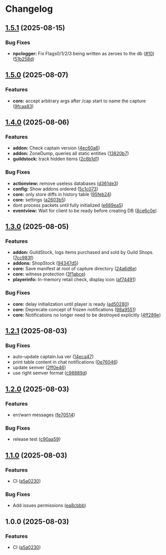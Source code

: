 # Changelog

## [1.5.1](https://github.com/sruon/captain/compare/v1.5.0...v1.5.1) (2025-08-15)


### Bug Fixes

* **npclogger:** Fix Flags0/1/2/3 being written as zeroes to the db ([#10](https://github.com/sruon/captain/issues/10)) ([51b258d](https://github.com/sruon/captain/commit/51b258d1a4d9437f3461761cc7971f281ecb2f92))

## [1.5.0](https://github.com/sruon/captain/compare/v1.4.0...v1.5.0) (2025-08-07)


### Features

* **core:** accept arbitrary args after /cap start to name the capture ([9fcaa83](https://github.com/sruon/captain/commit/9fcaa83223d2773e882bcb8764a96ae270ca5fa7))

## [1.4.0](https://github.com/sruon/captain/compare/v1.3.0...v1.4.0) (2025-08-06)


### Features

* **addon:** Check captain version ([4ec60a6](https://github.com/sruon/captain/commit/4ec60a6c47a99a998ba7dde74638f21a1e8bcedd))
* **addon:** ZoneDump, queries all static entities ([13820b7](https://github.com/sruon/captain/commit/13820b7af77a2c3200f0e80858e8a5ce8199755d))
* **guildstock:** track hidden items ([2c6b1d1](https://github.com/sruon/captain/commit/2c6b1d1886cb3e89d23afafc2e54d4c33dcee260))


### Bug Fixes

* **actionview:** remove useless databases ([d361de3](https://github.com/sruon/captain/commit/d361de3006320921d3f8b72bf27bf171e0dd878d))
* **config:** Show addons ordered ([5c1c073](https://github.com/sruon/captain/commit/5c1c073defb9224d01aa4ad7b035ba7289ada8c0))
* **core:** only store diffs in history table ([95feb24](https://github.com/sruon/captain/commit/95feb24a494c95f0df19922a7e65a37e4da94271))
* **core:** settings ([a2603b5](https://github.com/sruon/captain/commit/a2603b539bf285983b6f107dd500b105521c426f))
* dont process packets until fully initialized ([e669ea5](https://github.com/sruon/captain/commit/e669ea5dd1c628d00d6409f1ff77364855ae10d6))
* **eventview:** Wait for client to be ready before creating DB ([8ce6c0e](https://github.com/sruon/captain/commit/8ce6c0e6215f7a4c223207d11a96e444557f5f20))

## [1.3.0](https://github.com/sruon/captain/compare/v1.2.1...v1.3.0) (2025-08-05)


### Features

* **addon:** GuildStock, logs items purchased and sold by Guild Shops. ([7cc983f](https://github.com/sruon/captain/commit/7cc983f29122db55c9245f0ab2ee4e6826feef43))
* **addons:** ShopStock ([94347d5](https://github.com/sruon/captain/commit/94347d5a2d8234a46c5456e54bcb9e3fdeaa2734))
* **core:** Save manifest at root of capture directory ([24a6d6e](https://github.com/sruon/captain/commit/24a6d6e266a721c399893247a75000f2cad99a52))
* **core:** witness protection ([3f1abce](https://github.com/sruon/captain/commit/3f1abceb6d62f08df523dd289b83a9db7ddd1edf))
* **playerinfo:** In-memory retail check, display icon ([af74491](https://github.com/sruon/captain/commit/af74491ff4e4f2a092cf4301bc1b823d52b0a109))


### Bug Fixes

* **core:** delay initialization until player is ready ([ad50280](https://github.com/sruon/captain/commit/ad5028038cfee1402867224282b121760ce7f5ce))
* **core:** Deprecate concept of frozen notifications ([98a9551](https://github.com/sruon/captain/commit/98a9551e0fcdf83cfa1b4e6ffbd10a1a7af36ee4))
* **core:** Notifications no longer need to be destroyed explicitly ([4ff289e](https://github.com/sruon/captain/commit/4ff289e74639e4aea4c22bce7b473c33aac53467))

## [1.2.1](https://github.com/sruon/captain/compare/v1.2.0...v1.2.1) (2025-08-03)


### Bug Fixes

* auto-update captain.lua ver ([14eca47](https://github.com/sruon/captain/commit/14eca47e55d44de5146d5d169a10c13572300efe))
* print table content in chat notifications ([0e76046](https://github.com/sruon/captain/commit/0e76046dab04216176777fb8b6ff57dc27a18426))
* update semver ([2ff0e46](https://github.com/sruon/captain/commit/2ff0e466ab29529354a28d842223f715dc1ae4be))
* use right semver format ([c98889d](https://github.com/sruon/captain/commit/c98889d59adde5d2d7f03eaf0e0cc789d94b4aa6))

## [1.2.0](https://github.com/sruon/captain/compare/v1.1.0...v1.2.0) (2025-08-03)


### Features

* err/warn messages ([fe70514](https://github.com/sruon/captain/commit/fe70514806710def2779945fc37fb4d5217e83a3))


### Bug Fixes

* release test ([c90aa59](https://github.com/sruon/captain/commit/c90aa59376b8c593a2fb5aaeb13e82c3f19d0f2a))

## [1.1.0](https://github.com/sruon/captain/compare/v1.0.0...v1.1.0) (2025-08-03)


### Features

* CI ([a5a0230](https://github.com/sruon/captain/commit/a5a0230978eed2a05e9ead886ecf0f0262ebabd7))


### Bug Fixes

* Add issues permissions ([ea8cbbb](https://github.com/sruon/captain/commit/ea8cbbb8a05493c663f4ee94ac23af2e083d2098))

## 1.0.0 (2025-08-03)


### Features

* CI ([a5a0230](https://github.com/sruon/captain/commit/a5a0230978eed2a05e9ead886ecf0f0262ebabd7))

